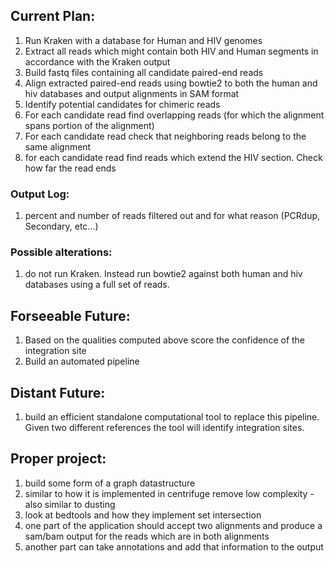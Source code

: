## Current Plan:
1. Run Kraken with a database for Human and HIV genomes
2. Extract all reads which might contain both HIV and Human segments in accordance with the Kraken output
3. Build fastq files containing all candidate paired-end reads
4. Align extracted paired-end reads using bowtie2 to both the human and hiv databases and output alignments in SAM format
5. Identify potential candidates for chimeric reads
6. For each candidate read find overlapping reads (for which the alignment spans portion of the alignment)
7. For each candidate read check that neighboring reads belong to the same alignment
8. for each candidate read find reads which extend the HIV section. Check how far the read ends

### Output Log:
1. percent and number of reads filtered out and for what reason (PCRdup, Secondary, etc...)

### Possible alterations:
1. do not run Kraken. Instead run bowtie2 against both human and hiv databases using a full set of reads.

## Forseeable Future:
1. Based on the qualities computed above score the confidence of the integration site
2. Build an automated pipeline

## Distant Future:
1. build an efficient standalone computational tool to replace this pipeline. Given two different references the tool will identify integration sites.

## Proper project:
1. build some form of a graph datastructure
2. similar to how it is implemented in centrifuge remove low complexity - also similar to dusting
3. look at bedtools and how they implement set intersection
4. one part of the application should accept two alignments and produce a sam/bam output for the reads which are in both alignments
5. another part can take annotations and add that information to the output